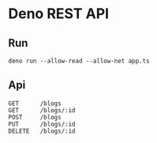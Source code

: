 # Deno REST API

## Run

```
deno run --allow-read --allow-net app.ts
```

## Api

```
GET      /blogs
GET      /blogs/:id
POST     /blogs
PUT      /blogs/:id
DELETE   /blogs/:id
```
